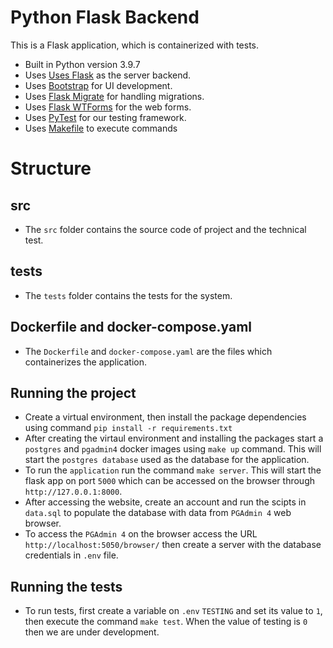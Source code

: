 # Python Flask Backend

This is a Flask application, which is containerized with tests.

- Built in Python version 3.9.7
- Uses [Uses Flask](https://flask.palletsprojects.com/en/2.1.x/) as the server backend.
- Uses [Bootstrap](https://getbootstrap.com/docs/4.6/getting-started/introduction/) for UI development.
- Uses [Flask Migrate](https://flask-migrate.readthedocs.io/en/latest/) for handling migrations.
- Uses [Flask WTForms](https://flask.palletsprojects.com/en/2.1.x/patterns/wtforms//) for the web forms.
- Uses [PyTest](https://docs.pytest.org/en/7.1.x/) for our testing framework.
- Uses [Makefile](https://makefiletutorial.com/) to execute commands

# Structure

## src
- The `src` folder contains the source code of project and the technical test.

## tests
- The `tests` folder contains the tests for the system.

## Dockerfile and docker-compose.yaml
- The `Dockerfile` and `docker-compose.yaml` are the files which containerizes the application.

## Running the project
- Create a virtual environment, then install the package dependencies using command `pip install -r requirements.txt`
- After creating the virtaul environment and installing the packages start a `postgres` and `pgadmin4` docker images using `make up` command. This will start the `postgres database` used as the database for the application.
- To run the `application` run the command `make server`. This will start the flask app on port `5000` which can be accessed on the browser through `http://127.0.0.1:8000`.
- After accessing the website, create an account and run the scipts in `data.sql` to populate the database with data from `PGAdmin 4` web browser.
- To access the `PGAdmin 4` on the browser access the URL `http://localhost:5050/browser/` then create a server with the database credentials in `.env` file.
  
## Running the tests
- To run tests, first create a variable on `.env` `TESTING` and set its value to `1`, then execute the command `make test`. When the value of testing is `0` then we are under development.